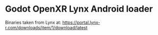 # Godot OpenXR Lynx Android loader

Binaries taken from Lynx at:
https://portal.lynx-r.com/downloads/item/1/download/latest